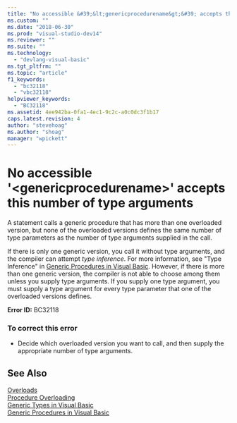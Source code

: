 ```yaml
---
title: "No accessible &#39;&lt;genericprocedurename&gt;&#39; accepts this number of type arguments | Microsoft Docs"
ms.custom: ""
ms.date: "2018-06-30"
ms.prod: "visual-studio-dev14"
ms.reviewer: ""
ms.suite: ""
ms.technology: 
  - "devlang-visual-basic"
ms.tgt_pltfrm: ""
ms.topic: "article"
f1_keywords: 
  - "bc32118"
  - "vbc32118"
helpviewer_keywords: 
  - "BC32118"
ms.assetid: 4ee942ba-0fa1-4ec1-9c2c-a0c0dc3f1b17
caps.latest.revision: 4
author: "stevehoag"
ms.author: "shoag"
manager: "wpickett"
---
```

# No accessible &#39;&lt;genericprocedurename&gt;&#39; accepts this number of type arguments
A statement calls a generic procedure that has more than one overloaded version, but none of the overloaded versions defines the same number of type parameters as the number of type arguments supplied in the call.  
  
 If there is only one generic version, you call it without type arguments, and the compiler can attempt *type inference*. For more information, see "Type Inference" in [Generic Procedures in Visual Basic](http://msdn.microsoft.com/library/95577b28-137f-4d5c-a149-919c828600e5). However, if there is more than one generic version, the compiler is not able to choose among them unless you supply type arguments. If you supply one type argument, you must supply a type argument for every type parameter that one of the overloaded versions defines.  
  
 **Error ID:** BC32118  
  
### To correct this error  
  
-   Decide which overloaded version you want to call, and then supply the appropriate number of type arguments.  
  
## See Also  
 [Overloads](http://msdn.microsoft.com/library/0c6820b8-25b2-4664-bc59-5ca93c99c042)   
 [Procedure Overloading](http://msdn.microsoft.com/library/fbc7fb18-e3b2-48b6-b554-64c00ed09d2a)   
 [Generic Types in Visual Basic](http://msdn.microsoft.com/library/89f771d9-ecbb-4737-88b8-116b63c6cf4d)   
 [Generic Procedures in Visual Basic](http://msdn.microsoft.com/library/95577b28-137f-4d5c-a149-919c828600e5)